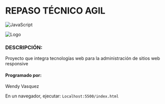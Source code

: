 # REPASO TÉCNICO AGIL
![JavaScript](https://img.shields.io/badge/javascript-%23323330.svg?style=for-the-badge&logo=javascript&logoColor=%23F7DF1E)

![Logo](https://th.bing.com/th/id/R.d6f5cdc326d6e703891f0fe600638085?rik=5VOtm6VocDRhNQ&pid=ImgRaw&r=0)

### DESCRIPCIÓN:
Proyecto que integra tecnologías web para la administración de sitios web responsive

#### Programado por: 
Wendy Vasquez

En un navegador, ejecutar:
`Localhost:5500/index.html`
